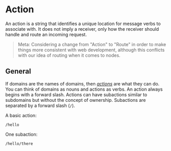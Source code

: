 # Action

An action is a string that identifies a unique location for message verbs to associate with. It does not imply a receiver, only how the receiver should handle and route an incoming request.

> Meta: Considering a change from "Action" to "Route" in order to make things more consistent with web development, although this conflicts with our idea of routing when it comes to nodes. 

## General

If domains are the names of domains, then [*actions*](/pages/riffle/Action.md) are what they can do. You can think of domains as nouns and actions as verbs. An action always begins with a forward slash. Actions can have subactions similar to subdomains but without the concept of ownership. Subactions are separated by a forward slash (`/`). 

A basic action: 

```
/hello
```

One subaction:

```
/hello/there
```
